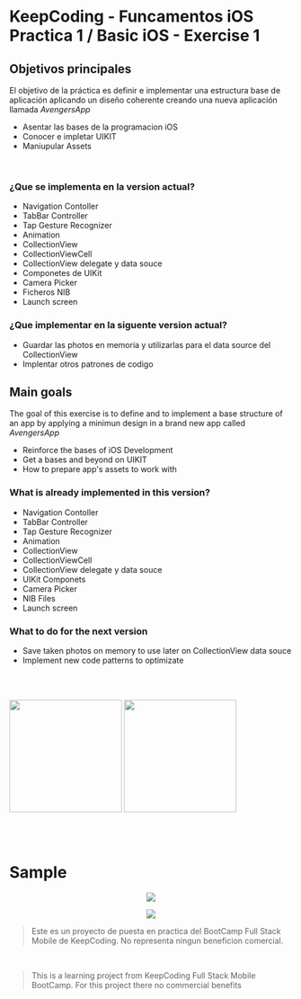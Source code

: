 # KeepCoding - Funcamentos iOS Practica 1 / Basic iOS - Exercise 1


## Objetivos principales

El objetivo de la práctica es definir e implementar una estructura base de aplicación aplicando un diseño coherente creando una nueva aplicación llamada *AvengersApp*

- Asentar las bases de la programacion iOS
- Conocer e impletar UIKIT
- Maniupular Assets

<br />

### ¿Que se implementa en la version actual?

- Navigation Contoller
- TabBar Controller
- Tap Gesture Recognizer
- Animation
- CollectionView
- CollectionViewCell
- CollectionView delegate y data souce
- Componetes de UIKit
- Camera Picker
- Ficheros NIB
- Launch screen

### ¿Que implementar en la siguente version actual?
- Guardar las photos en memoria y utilizarlas para el data source del CollectionView
- Implentar otros patrones de codigo



## Main goals

The goal of this exercise is to define and to implement a base structure of an app by applying a minimun design in a brand new app called *AvengersApp*

- Reinforce the bases of iOS Development
- Get a bases and beyond on UIKIT
- How to prepare app's assets to work with


### What is already implemented in this version?

- Navigation Contoller
- TabBar Controller
- Tap Gesture Recognizer
- Animation
- CollectionView
- CollectionViewCell
- CollectionView delegate y data souce
- UIKit Componets
- Camera Picker
- NIB Files
- Launch screen

### What to do for the next version
- Save taken photos on memory to use later on CollectionView data souce
- Implement new code patterns to optimizate

<br />
<br />

<p float="left">
  <img src="https://github.com/rodri2d2/AvengersApp/blob/release/v1.0/gif/part1.gif" width="200" />
  <img src="https://github.com/rodri2d2/AvengersApp/blob/release/v1.0/gif/part2.gif" width="200" /> 
</p>
<br />
<br />

# Sample
<p align="center">
  <img src="https://github.com/rodri2d2/rodri2d2/blob/master/color_touches_12_10_20.gif">
</p>
<p align="center">
  <img src="https://github.com/rodri2d2/rodri2d2/blob/master/color_touches_12_10_20.gif">
</p>


>Este es un proyecto de puesta en practica del BootCamp Full Stack Mobile de KeepCoding.
>No representa ningun beneficion comercial.


<br />

>This is a learning project from KeepCoding Full Stack Mobile BootCamp.
>For this project there no commercial benefits



